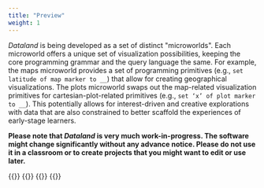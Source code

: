 ```yaml
---
title: "Preview"
weight: 1
---
```


_Dataland_ is being developed as a set of distinct "microworlds". Each microworld offers a unique set of visualization possibilities, keeping the core programming grammar and the query language the same. For example, the maps microworld provides a set of programming primitives (e.g., `set latitude of map marker to __`) that allow for creating geographical visualizations. The plots microworld swaps out the map-related visualization primitives for cartesian-plot-related primitives (e.g., `set ‘x’ of plot marker to __`). This potentially allows for interest-driven and creative explorations with data that are also constrained to better scaffold the experiences of early-stage learners.

__Please note that _Dataland_ is very much work-in-progress. The software might change significantly without any advance notice. Please do not use it in a classroom or to create projects that you might want to edit or use later.__

{{<boxgrid cols="2">}}
{{<box img-src="/images/dataland-maps.png" img-alt="Dataland: Maps microworld" href="https://learning-with-data.github.io/dataland-gui/?microworld=maps" title="Maps microworld">}}
{{<box img-src="/images/dataland-plots.png" img-alt="Dataland: Plots microworld" href="https://learning-with-data.github.io/dataland-gui/?microworld=plots" title="Plots microworld">}}
{{</boxgrid>}}